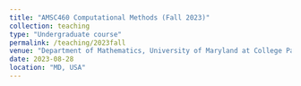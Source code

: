 ```yaml
---
title: "AMSC460 Computational Methods (Fall 2023)"
collection: teaching
type: "Undergraduate course"
permalink: /teaching/2023fall
venue: "Department of Mathematics, University of Maryland at College Park"
date: 2023-08-28
location: "MD, USA"
---
```

